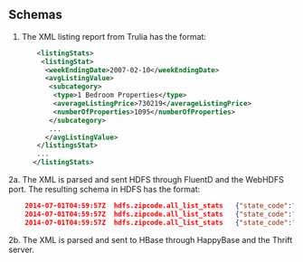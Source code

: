 ## Schemas

1. The XML listing report from Trulia has the format:

```xml
       <listingStats>
        <listingStat>
         <weekEndingDate>2007-02-10</weekEndingDate>
         <avgListingValue>
          <subcategory>
           <type>1 Bedroom Properties</type>
           <averageListingPrice>730219</averageListingPrice>
           <numberOfProperties>1095</numberOfProperties>
          </subcategory>
          ...
         </avgListingValue>
       </listingsStat>
       ...
      </listingStats>
```

2a. The XML is parsed and sent HDFS through FluentD and the WebHDFS port.  The resulting schema in HDFS has the format:


```json
    2014-07-01T04:59:57Z  hdfs.zipcode.all_list_stats   {"state_code":"MA","ts":1404190797734,"med_list":329000,"zipcode":"01260","num_beds":3,"week_ending_date":"2011-08-20","avg_list":329000,"num_list":1}
    2014-07-01T04:59:57Z  hdfs.zipcode.all_list_stats   {"state_code":"MA","ts":1404190797735,"med_list":329000,"zipcode":"01260","num_beds":3,"week_ending_date":"2011-08-27","avg_list":329000,"num_list":2}
    2014-07-01T04:59:57Z  hdfs.zipcode.all_list_stats   {"state_code":"MA","ts":1404190797735,"med_list":329000,"zipcode":"01260","num_beds":3,"week_ending_date":"2011-09-03","avg_list":329000,"num_list":1} 
```

2b. The XML is parsed and sent to HBase through HappyBase and the Thrift server.
